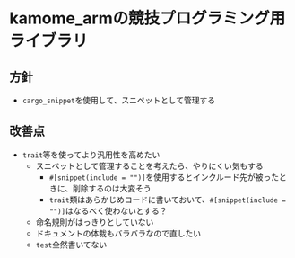 # kamome_armの競技プログラミング用ライブラリ

## 方針
- `cargo_snippet`を使用して、スニペットとして管理する

## 改善点
- `trait`等を使ってより汎用性を高めたい
    - スニペットとして管理することを考えたら、やりにくい気もする
        - `#[snippet(include = "")]`を使用するとインクルード先が被ったときに、削除するのは大変そう
        - `trait`類はあらかじめコードに書いておいて、`#[snippet(include = "")]`はなるべく使わないとする？
    - 命名規則がはっきりとしていない
    - ドキュメントの体裁もバラバラなので直したい
    - `test`全然書いてない